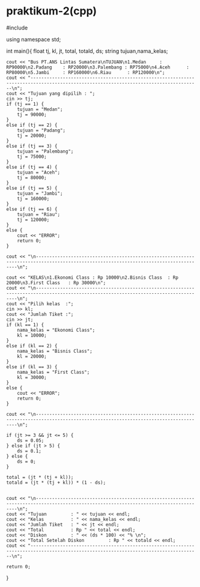# praktikum-2(cpp)
#include<iostream>

using namespace std;

int main(){
    float tj, kl, jt, total, totald, ds;
    string tujuan,nama_kelas;

    cout << "Bus PT.ANS Lintas Sumatera\nTUJUAN\n1.Medan     : RP90000\n2.Padang    : RP20000\n3.Palembang : RP75000\n4.Aceh      : RP80000\n5.Jambi     : RP160000\n6.Riau      : RP120000\n";
    cout << "-------------------------------------------------------------------------------------------------------------------------------------\n";
    cout << "Tujuan yang dipilih : ";
    cin >> tj;
    if (tj == 1) {
        tujuan = "Medan";
        tj = 90000;
    }
    else if (tj == 2) {
        tujuan = "Padang";
        tj = 20000;
    }
    else if (tj == 3) {
        tujuan = "Palembang";
        tj = 75000;
    }
    else if (tj == 4) {
        tujuan = "Aceh";
        tj = 80000;
    }
    else if (tj == 5) {
        tujuan = "Jambi";
        tj = 160000;
    }
    else if (tj == 6) {
        tujuan = "Riau";
        tj = 120000;
    }
    else {
        cout << "ERROR";
        return 0;
    }

    cout << "\n-------------------------------------------------------------------------------------------------------------------------------------\n";

    cout << "KELAS\n1.Ekonomi Class : Rp 10000\n2.Bisnis Class  : Rp 20000\n3.First Class   : Rp 30000\n";
    cout << "\n-------------------------------------------------------------------------------------------------------------------------------------\n";
    cout << "Pilih kelas  :";
    cin >> kl;
    cout << "Jumlah Tiket :";
    cin >> jt;
    if (kl == 1) {
        nama_kelas = "Ekonomi Class";
        kl = 10000;
    }
    else if (kl == 2) {
        nama_kelas = "Bisnis Class";
        kl = 20000;
    }
    else if (kl == 3) {
        nama_kelas = "First Class";
        kl = 30000;
    }
    else {
        cout << "ERROR";
        return 0;
    }

    cout << "\n-------------------------------------------------------------------------------------------------------------------------------------\n";

    if (jt >= 3 && jt <= 5) {
        ds = 0.05;
    } else if (jt > 5) {
        ds = 0.1;
    } else {
        ds = 0;
    }

    total = (jt * (tj + kl));
    totald = (jt * (tj + kl)) * (1 - ds);


    cout << "\n-------------------------------------------------------------------------------------------------------------------------------------\n";
    cout << "Tujuan         : " << tujuan << endl;
    cout << "Kelas          : " << nama_kelas << endl;
    cout << "Jumlah Tiket   : " << jt << endl;
    cout << "Total          : Rp " << total << endl;
    cout << "Diskon         : " << (ds * 100) << "% \n";
    cout << "Total Setelah Diskon         : Rp " << totald << endl;
    cout << "-------------------------------------------------------------------------------------------------------------------------------------\n";

    return 0;
}

